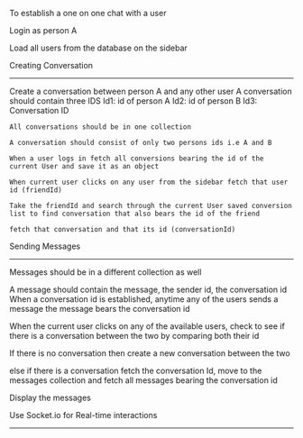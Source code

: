 To establish a one on one chat with a user

Login as person A

Load all users from the database on the sidebar 

Creating Conversation
*************************

Create a conversation between person A and any other user
    A conversation should contain three IDS
        Id1: id of person A
        Id2: id of person B
        Id3: Conversation ID
    
    All conversations should be in one collection

    A conversation should consist of only two persons ids i.e A and B

    When a user logs in fetch all conversions bearing the id of the current User and save it as an object

    When current user clicks on any user from the sidebar fetch that user id (friendId)

    Take the friendId and search through the current User saved conversion list to find conversation that also bears the id of the friend

    fetch that conversation and that its id (conversationId)

Sending Messages
*******************

Messages should be in a different collection as well

A message should contain the message, the sender id, the conversation id
    When a conversation id is established, anytime any of the users sends a message the message bears the conversation id 

When the current user clicks on any of the available users, check to see if there is a conversation between the two by comparing both their id

If there is no conversation then create a new conversation between the two

else if there is a conversation fetch the conversation Id, move to the messages collection and fetch all messages bearing the conversation id

Display the messages



Use Socket.io for Real-time interactions
****************************************